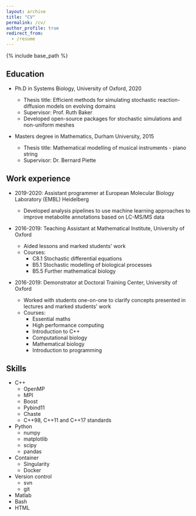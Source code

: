 ```yaml
---
layout: archive
title: "CV"
permalink: /cv/
author_profile: true
redirect_from:
  - /resume
---
```


{% include base_path %}

## Education

* Ph.D in Systems Biology, University of Oxford, 2020
    * Thesis title: Efficient methods for simulating stochastic reaction-diffusion models on evolving domains
    * Supervisor: Prof. Ruth Baker
    * Developed open-source packages for stochastic simulations and non-uniform meshes

* Masters degree in Mathematics, Durham University, 2015
    * Thesis title: Mathematical modelling of musical instruments - piano string
    * Supervisor: Dr. Bernard Piette

## Work experience

* 2019-2020: Assistant programmer at European Molecular Biology Laboratory (EMBL) Heidelberg
    * Developed analysis pipelines to use machine learning approaches to improve metabolite annotations based on LC-MS/MS data

* 2016-2019: Teaching Assistant at Mathematical Institute, University of Oxford
    * Aided lessons and marked students' work
    * Courses:
        - C8.1 Stochastic differential equations
        - B5.1 Stochastic modelling of biological processes
        - B5.5 Further mathematical biology

* 2016-2019: Demonstrator at Doctoral Training Center, University of Oxford
    * Worked with students one-on-one to clarify concepts presented in lectures and marked students' work
    * Courses:
        - Essential maths
        - High performance computing
        - Introduction to C++
        - Computational biology
        - Mathematical biology
        - Introduction to programming

## Skills

* C++
    - OpenMP
    - MPI
    - Boost
    - Pybind11
    - Chaste
    - C++98, C++11 and C++17 standards
* Python
    - numpy
    - matplotlib
    - scipy
    - pandas
* Container
    - Singularity
    - Docker
* Version control
    - svn
    - git
* Matlab
* Bash
* HTML
